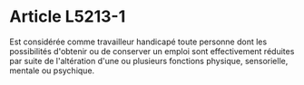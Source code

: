 # Article L5213-1

Est considérée comme travailleur handicapé toute personne dont les possibilités d'obtenir ou de conserver un emploi sont effectivement réduites par suite de l'altération d'une ou plusieurs fonctions physique, sensorielle, mentale ou psychique.